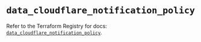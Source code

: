 # `data_cloudflare_notification_policy`

Refer to the Terraform Registry for docs: [`data_cloudflare_notification_policy`](https://registry.terraform.io/providers/cloudflare/cloudflare/5.4.0/docs/data-sources/notification_policy).
